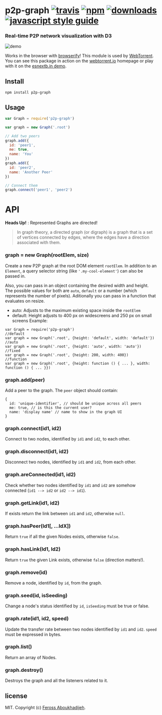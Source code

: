 # p2p-graph [![travis][travis-image]][travis-url] [![npm][npm-image]][npm-url] [![downloads][downloads-image]][downloads-url] [![javascript style guide][standard-image]][standard-url]

[travis-image]: https://img.shields.io/travis/feross/p2p-graph/master.svg
[travis-url]: https://travis-ci.org/feross/p2p-graph
[npm-image]: https://img.shields.io/npm/v/p2p-graph.svg
[npm-url]: https://npmjs.org/package/p2p-graph
[downloads-image]: https://img.shields.io/npm/dm/p2p-graph.svg
[downloads-url]: https://npmjs.org/package/p2p-graph
[standard-image]: https://img.shields.io/badge/code_style-standard-brightgreen.svg
[standard-url]: https://standardjs.com

### Real-time P2P network visualization with D3

![demo](demo.gif)

Works in the browser with [browserify](http://browserify.org/)! This module is used
by [WebTorrent](http://webtorrent.io). You can see this package in action on the
[webtorrent.io](https://webtorrent.io/) homepage or play with it on the [esnextb.in demo](https://esnextb.in/?gist=6d2ede2438db14c108d30343f352ad8c).

## Install

```
npm install p2p-graph
```

## Usage

```js
var Graph = require('p2p-graph')

var graph = new Graph('.root')

// Add two peers
graph.add({
  id: 'peer1',
  me: true,
  name: 'You'
})
graph.add({
  id: 'peer2',
  name: 'Another Peer'
})

// Connect them
graph.connect('peer1', 'peer2')
```

# API

**Heads Up!** : Represented Graphs are directed!

> In graph theory, a directed graph (or digraph) is a graph that is a set of vertices connected by edges, where the edges have a direction associated with them.

### graph = new Graph(rootElem, size)

Create a new P2P graph at the root DOM element `rootElem`. In addition to an
`Element`, a query selector string (like `'.my-cool-element'`) can also be passed
in.

Also, you can pass in an object containing the desired width and height. The possible values for both are `auto`, `default` or a number (which represents the number of pixels). Aditionally you can pass in a function that evaluates on resize.
- auto: Adjusts to the maximum existing space inside the `rootElem`
- default: Height adjusts to 400 px on widescreens and 250 px on small screens
Example:
```
var Graph = require('p2p-graph')
//default
var graph = new Graph('.root', {height: 'default', width: 'default'})
//auto
var graph = new Graph('.root', {height: 'auto', width: 'auto'})
//fixed
var graph = new Graph('.root', {height: 200, width: 400})
//function
var graph = new Graph('.root', {height: function () { ... }, width: function () { ... }})
```

### graph.add(peer)

Add a peer to the graph. The `peer` object should contain:

```
{
  id: 'unique-identifier', // should be unique across all peers
  me: true, // is this the current user?
  name: 'display name' // name to show in the graph UI
}
```

### graph.connect(id1, id2)

Connect to two nodes, identified by `id1` and `id2`, to each other.

### graph.disconnect(id1, id2)

Disconnect two nodes, identified by `id1` and `id2`, from each other.

### graph.areConnected(id1, id2)

Check whether two nodes identified by `id1` and `id2` are somehow connected (`id1 --> id2` or `id2 --> id1`).

### graph.getLink(id1, id2)

If exists return the link between `id1` and `id2`, otherwise `null`.

### graph.hasPeer(Id1[, ...IdX])

Return `true` if all the given Nodes exists, otherwise `false`.

### graph.hasLink(Id1, Id2)

Return `true` the given Link exists, otherwise `false` (direction matters!).

### graph.remove(id)

Remove a node, identified by `id`, from the graph.

### graph.seed(id, isSeeding)

Change a node's status identified by `id`, `isSeeding` must be true or false.

### graph.rate(id1, id2, speed)

Update the transfer rate between two nodes identified by `id1` and `id2`. `speed` must be expressed in bytes.

### graph.list()

Return an array of Nodes.

### graph.destroy()

Destroys the graph and all the listeners related to it.

## license

MIT. Copyright (c) [Feross Aboukhadijeh](http://feross.org).
